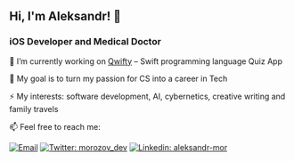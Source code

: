 ## Hi, I'm Aleksandr! 👋

### iOS Developer and Medical Doctor

🌱  I’m currently working on [Qwifty](https://apps.apple.com/ru/app/qwifty/id1626605129) – Swift programming language Quiz App 
 
🔭  My goal is to turn my passion for CS into a career in Tech

⚡ My interests: software development, AI, cybernetics, creative writing and family travels
 
📫  Feel free to reach me:

[![Email](https://img.shields.io/badge/Email-%40dr.morozov.dev@gmail.com%20-blue)](mailto:dr.morozov.dev@gmail.com?)
[![Twitter: morozov_dev](https://img.shields.io/twitter/follow/morozov_dev?style=social)](https://twitter.com/morozov_dev)
[![Linkedin: aleksandr-mor](https://img.shields.io/badge/-aleksandrmor-blue?style=flat-square&logo=Linkedin&logoColor=white&link=https://www.linkedin.com/in/aleksandr-mor/)](https://www.linkedin.com/in/aleksandr-mor/)
